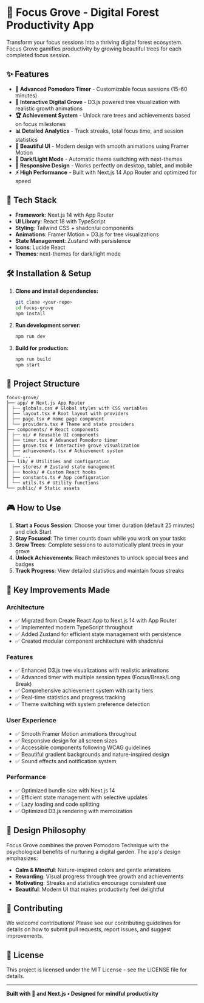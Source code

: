 # 🌳 Focus Grove - Digital Forest Productivity App

Transform your focus sessions into a thriving digital forest ecosystem. Focus Grove gamifies productivity by growing beautiful trees for each completed focus session.

## ✨ Features

- **🎯 Advanced Pomodoro Timer** - Customizable focus sessions (15-60 minutes)
- **🌲 Interactive Digital Grove** - D3.js powered tree visualization with realistic growth animations
- **🏆 Achievement System** - Unlock rare trees and achievements based on focus milestones
- **📊 Detailed Analytics** - Track streaks, total focus time, and session statistics
- **🎨 Beautiful UI** - Modern design with smooth animations using Framer Motion
- **🌙 Dark/Light Mode** - Automatic theme switching with next-themes
- **📱 Responsive Design** - Works perfectly on desktop, tablet, and mobile
- **⚡ High Performance** - Built with Next.js 14 App Router and optimized for speed

## 🚀 Tech Stack

- **Framework**: Next.js 14 with App Router
- **UI Library**: React 18 with TypeScript
- **Styling**: Tailwind CSS + shadcn/ui components
- **Animations**: Framer Motion + D3.js for tree visualizations
- **State Management**: Zustand with persistence
- **Icons**: Lucide React
- **Themes**: next-themes for dark/light mode

## 🛠️ Installation & Setup

1. **Clone and install dependencies:**
   ```bash
   git clone <your-repo>
   cd focus-grove
   npm install
   ```

2. **Run development server:**
   ```bash
   npm run dev
   ```

3. **Build for production:**
   ```bash
   npm run build
   npm start
   ```

## 📁 Project Structure

```
focus-grove/
├── app/ # Next.js App Router
│ ├── globals.css # Global styles with CSS variables
│ ├── layout.tsx # Root layout with providers
│ ├── page.tsx # Home page component
│ └── providers.tsx # Theme and state providers
├── components/ # React components
│ ├── ui/ # Reusable UI components
│ ├── timer.tsx # Advanced Pomodoro timer
│ ├── grove.tsx # Interactive grove visualization
│ ├── achievements.tsx # Achievement system
│ └── ...
├── lib/ # Utilities and configuration
│ ├── stores/ # Zustand state management
│ ├── hooks/ # Custom React hooks
│ ├── constants.ts # App configuration
│ └── utils.ts # Utility functions
└── public/ # Static assets
```

## 🎮 How to Use

1. **Start a Focus Session**: Choose your timer duration (default 25 minutes) and click Start
2. **Stay Focused**: The timer counts down while you work on your tasks
3. **Grow Trees**: Complete sessions to automatically plant trees in your grove
4. **Unlock Achievements**: Reach milestones to unlock special trees and badges
5. **Track Progress**: View detailed statistics and maintain focus streaks

## 🌟 Key Improvements Made

### Architecture

- ✅ Migrated from Create React App to Next.js 14 with App Router
- ✅ Implemented modern TypeScript throughout
- ✅ Added Zustand for efficient state management with persistence
- ✅ Created modular component architecture with shadcn/ui

### Features

- ✅ Enhanced D3.js tree visualizations with realistic animations
- ✅ Advanced timer with multiple session types (Focus/Break/Long Break)
- ✅ Comprehensive achievement system with rarity tiers
- ✅ Real-time statistics and progress tracking
- ✅ Theme switching with system preference detection

### User Experience

- ✅ Smooth Framer Motion animations throughout
- ✅ Responsive design for all screen sizes
- ✅ Accessible components following WCAG guidelines
- ✅ Beautiful gradient backgrounds and nature-inspired design
- ✅ Sound effects and notification system

### Performance

- ✅ Optimized bundle size with Next.js 14
- ✅ Efficient state management with selective updates
- ✅ Lazy loading and code splitting
- ✅ Optimized D3.js rendering with memoization

## 🎨 Design Philosophy

Focus Grove combines the proven Pomodoro Technique with the psychological benefits of nurturing a digital garden. The app's design emphasizes:

- **Calm & Mindful**: Nature-inspired colors and gentle animations
- **Rewarding**: Visual progress through tree growth and achievements
- **Motivating**: Streaks and statistics encourage consistent use
- **Beautiful**: Modern UI that makes productivity feel delightful

## 🤝 Contributing

We welcome contributions! Please see our contributing guidelines for details on how to submit pull requests, report issues, and suggest improvements.

## 📄 License

This project is licensed under the MIT License - see the LICENSE file for details.

---

**Built with 🌳 and Next.js • Designed for mindful productivity**
